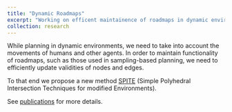 ```yaml
---
title: "Dynamic Roadmaps"
excerpt: "Working on efficent maintainence of roadmaps in dynamic environments<img src='/images/spite_fig1.png'>"
collection: research
---
```


While planning in dynamic environments, we need to take into account the movements of humans and other agents.
In order to maintain functionality of roadmaps, such as those used in sampling-based planning, we need to
efficiently update validities of nodes and edges.<br>

To that end we propose a new method <a href="https://martasm2.github.io/publication/2024-10-07-spite">SPITE</a> (Simple Polyhedral Intersection Techniques for modified Environments).<br>

See <a href="https://martasm2.github.io/publications/">publications</a> for more details.
